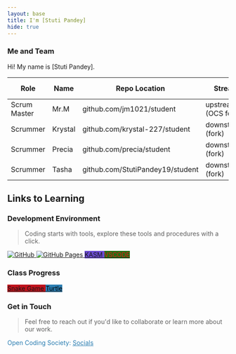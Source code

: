 ```yaml
---
layout: base
title: I'm [Stuti Pandey]
hide: true
---
```


### Me and Team

Hi! My name is [Stuti Pandey].

| Role         | Name     | Repo Location                       | Stream                | Repo Name |
|--------------|----------|-------------------------------------|-----------------------|-----------|
| Scrum Master | Mr.M     | github.com/jm1021/student           | upstream (OCS fork)   | student   |
| Scrummer     | Krystal  | github.com/krystal-227/student      | downstream (fork)     | student   |
| Scrummer     | Precia   | github.com/precia/student           | downstream (fork)     | student   |
| Scrummer     | Tasha    | github.com/StutiPandey19/student    | downstream (fork)     | student   |


## Links to Learning

### Development Environment

> Coding starts with tools, explore these tools and procedures with a click.

<a href="https://github.com/Open-Coding-Society/student">
    <img src="https://img.shields.io/badge/GitHub-181717?logo=github&logoColor=white" alt="GitHub">
</a>
<a href="https://open-coding-society.github.io/student">
    <img src="https://img.shields.io/badge/GitHub%20Pages-327FC7?logo=github&logoColor=white" alt="GitHub Pages">
</a>
<a href="https://kasm.opencodingsociety.com/" class="button small" style="background-color: #6b4bd3ff">
    KASM
</a>
<a href="https://vscode.dev/" class="button small" style="background-color: #256f14ff">
    <span style="color: #e51515ff">VSCODE</span>
</a>

<br>

### Class Progress

<a href="{{site.baseurl}}/snake" class="button small" style="background-color: #bf121bff">
    Snake Game
</a>
<a href="{{site.baseurl}}/turtle" class="button small" style="background-color: #2A7DB1">
    <span style="color: #000000">Turtle</span>
</a>

<br>

<!-- Contact Section -->
### Get in Touch

> Feel free to reach out if you'd like to collaborate or learn more about our work.

<p style="color: #2A7DB1;">Open Coding Society: <a href="https://opencodingsociety.com" style="color: #2A7DB1; text-decoration: underline;">Socials</a></p>
